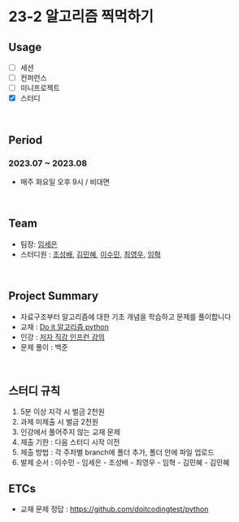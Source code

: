 # 23-2 알고리즘 찍먹하기
## Usage
- [ ] 세션
- [ ] 컨퍼런스
- [ ] 미니프로젝트
- [X] 스터디
<br/>

## Period
### 2023.07 ~ 2023.08
- 매주 화요일 오후 9시 / 비대면
<br/>

## Team
- 팀장: [임세은](https://github.com/Sennysideup/)
- 스터디원 : [조성배](https://github.com/baechu259), [김민혜](https://github.com/minelolo), [이수민](https://github.com/leedoming), [최영우](https://github.com/youngwoo3283), [임혁](https://github.com/dlagur)
<br/>

## Project Summary
- 자료구조부터 알고리즘에 대한 기초 개념을 학습하고 문제를 풀이합니다
- 교재 : [Do it 알고리즘 python](https://ebook-product.kyobobook.co.kr/dig/epd/ebook/4801163033937)
- 인강 : [저자 직강 인프런 강의](https://www.inflearn.com/course/%EB%91%90%EC%9E%87-%EC%95%8C%EA%B3%A0%EB%A6%AC%EC%A6%98-%EC%BD%94%EB%94%A9%ED%85%8C%EC%8A%A4%ED%8A%B8-%ED%8C%8C%EC%9D%B4%EC%8D%AC)
- 문제 풀이 : 백준
<br/>

## 스터디 규칙
1. 5분 이상 지각 시 벌금 2천원
2. 과제 미제출 시 벌금 2천원
  1. 인강에서 풀어주지 않는 교재 문제
  2. 제출 기한 : 다음 스터디 시작 이전
  3. 제출 방법 : 각 주차별 branch에 폴더 추가, 폴더 안에 파일 업로드
4. 발제 순서 : 이수민 - 임세은 - 조성배 - 최영우 - 임혁 - 김민혜 - 김민혜

## ETCs
- 교재 문제 정답 : https://github.com/doitcodingtest/python
<br/><br/>
